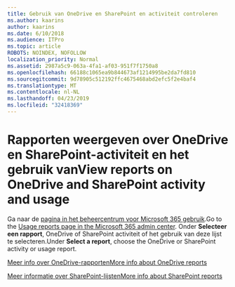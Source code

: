 ```yaml
---
title: Gebruik van OneDrive en SharePoint en activiteit controleren
ms.author: kaarins
author: kaarins
ms.date: 6/10/2018
ms.audience: ITPro
ms.topic: article
ROBOTS: NOINDEX, NOFOLLOW
localization_priority: Normal
ms.assetid: 2987a5c9-063a-4fa1-af03-951f7f1750a8
ms.openlocfilehash: 66188c1065ea9b844673af1214995be2da7fd810
ms.sourcegitcommit: 9d78905c512192ffc4675468abd2efc5f2e4baf4
ms.translationtype: MT
ms.contentlocale: nl-NL
ms.lasthandoff: 04/23/2019
ms.locfileid: "32418369"
---
```

# <a name="view-reports-on-onedrive-and-sharepoint-activity-and-usage"></a><span data-ttu-id="4ed83-102">Rapporten weergeven over OneDrive en SharePoint-activiteit en het gebruik van</span><span class="sxs-lookup"><span data-stu-id="4ed83-102">View reports on OneDrive and SharePoint activity and usage</span></span>

<span data-ttu-id="4ed83-103">Ga naar de [pagina in het beheercentrum voor Microsoft 365 gebruik](https://admin.microsoft.com/AdminPortal/Home).</span><span class="sxs-lookup"><span data-stu-id="4ed83-103">Go to the [Usage reports page in the Microsoft 365 admin center](https://admin.microsoft.com/AdminPortal/Home).</span></span> <span data-ttu-id="4ed83-104">Onder **Selecteer een rapport**, OneDrive of SharePoint activiteit of het gebruik van deze lijst te selecteren.</span><span class="sxs-lookup"><span data-stu-id="4ed83-104">Under **Select a report**, choose the OneDrive or SharePoint activity or usage report.</span></span> 
  
[<span data-ttu-id="4ed83-105">Meer info over OneDrive-rapporten</span><span class="sxs-lookup"><span data-stu-id="4ed83-105">More info about OneDrive reports</span></span>](https://go.microsoft.com/fwlink/?linkid=875239)
  
[<span data-ttu-id="4ed83-106">Meer informatie over SharePoint-lijsten</span><span class="sxs-lookup"><span data-stu-id="4ed83-106">More info about SharePoint reports</span></span>](https://go.microsoft.com/fwlink/?linkid=875240)
  

